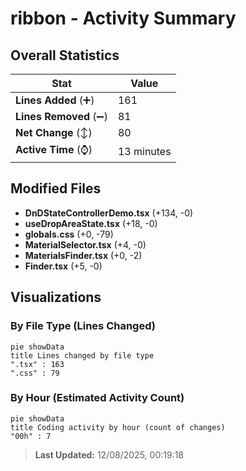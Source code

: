 # ribbon - Activity Summary 

## Overall Statistics

| Stat                   | Value                                                             |
| ---------------------- | ----------------------------------------------------------------- |
| **Lines Added** (➕)   | 161                                          |
| **Lines Removed** (➖) | 81                                        |
| **Net Change** (↕)    | 80                |
| **Active Time** (⌚)   | 13 minutes |


## Modified Files
- **DnDStateControllerDemo.tsx** (+134, -0)
- **useDropAreaState.tsx** (+18, -0)
- **globals.css** (+0, -79)
- **MaterialSelector.tsx** (+4, -0)
- **MaterialsFinder.tsx** (+0, -2)
- **Finder.tsx** (+5, -0)

## Visualizations

### By File Type (Lines Changed)

```mermaid
pie showData
title Lines changed by file type
".tsx" : 163
".css" : 79
```

### By Hour (Estimated Activity Count)

```mermaid
pie showData
title Coding activity by hour (count of changes)
"00h" : 7
```


> **Last Updated:** 12/08/2025, 00:19:18